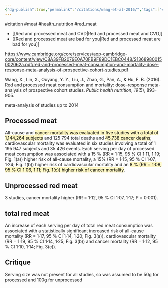 ```yaml
---
{"dg-publish":true,"permalink":"/citations/wang-et-al-2016/","tags":["#citation","#meat","#health_nutrition","#red_meat"],"created":"2025-10-23T17:42:45.904+01:00","updated":"2025-10-23T18:06:08.909+01:00"}
---
```


#citation #meat  #health_nutrition #red_meat 

- [[Red and processed meat and CVD\|Red and processed meat and CVD]]
- [[Red and processed meat are bad for you\|Red and processed meat are bad for you]]

https://www.cambridge.org/core/services/aop-cambridge-core/content/view/C8A39FB2079E0A70FB9F89DC1EBC0448/S1368980015002062a.pdf/red-and-processed-meat-consumption-and-mortality-dose-response-meta-analysis-of-prospective-cohort-studies.pdf

Wang, X., Lin, X., Ouyang, Y. Y., Liu, J., Zhao, G., Pan, A., & Hu, F. B. (2016). Red and processed meat consumption and mortality: dose–response meta-analysis of prospective cohort studies. _Public health nutrition_, _19_(5), 893-905.

meta-analysis of studies up to 2014

## Processed meat
All-cause and <mark style="background: #FFF3A3A6;">cancer mortality was evaluated in five studies with a total of 1,144,264 subjects</mark> and 125 794 total deaths and <mark style="background: #FFF3A3A6;">45,738 cancer deaths</mark>; cardiovascular
mortality was evaluated in six studies involving a total of 1 195 947 subjects and 35 426 events. Each serving per day of processed meat consumption was associated with a 15 % (RR = 1·15, 95 % CI 1·11, 1·19; Fig. 1(a)) higher risk of all-cause mortality, a 15% (RR = 1·15, 95 % CI 1·07, 1·24; Fig. 1(b)) higher risk of cardiovascular mortality and an <mark style="background: #FFF3A3A6;">8 % (RR = 1·08, 95 % CI 1·06, 1·11; Fig. 1(c)) higher risk of cancer mortality</mark>.

## Unprocessed red meat
3 studies, cancer mortality higher (RR = 1·12, 95 % CI 1·07, 1·17; P = 0·001).

## total red meat
An increase of each serving per day of total red meat consumption was associated with a statistically significant increased risk of all-cause mortality (RR = 1·17, 95 % CI
1·14, 1·20; Fig. 3(a)), cardiovascular mortality (RR = 1·19, 95 % CI 1·14, 1·25; Fig. 3(b)) and cancer mortality (RR = 1·12, 95 % CI 1·10, 1·14; Fig. 3(c)).

## Critique
Serving size was not present for all studies, so was assumed to be 50g for processed and 100g for unprocessed